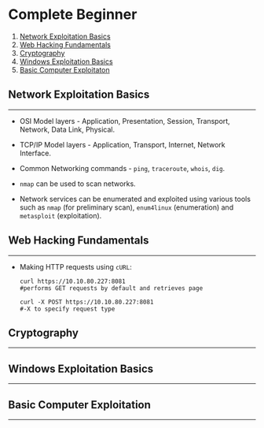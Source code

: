 # Complete Beginner

1. [Network Exploitation Basics](#network-exploitation-basics)
2. [Web Hacking Fundamentals](#web-hacking-fundamentals)
3. [Cryptography](#cryptography)
4. [Windows Exploitation Basics](#windows-exploitation-basics)
5. [Basic Computer Exploitaton](#basic-computer-exploitation)

## Network Exploitation Basics

---

* OSI Model layers - Application, Presentation, Session, Transport, Network, Data Link, Physical.

* TCP/IP Model layers - Application, Transport, Internet, Network Interface.

* Common Networking commands - ```ping```, ```traceroute```, ```whois```, ```dig```.

* ```nmap``` can be used to scan networks.

* Network services can be enumerated and exploited using various tools such as ```nmap``` (for preliminary scan), ```enum4linux``` (enumeration) and ```metasploit``` (exploitation).

## Web Hacking Fundamentals

---

* Making HTTP requests using ```cURL```:

  ```shell
  curl https://10.10.80.227:8081
  #performs GET requests by default and retrieves page

  curl -X POST https://10.10.80.227:8081
  #-X to specify request type
  ```

## Cryptography

---

## Windows Exploitation Basics

---

## Basic Computer Exploitation

---
